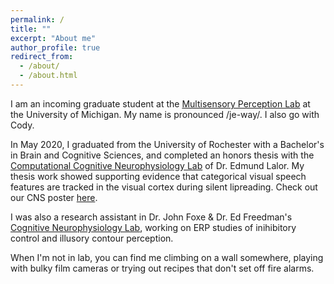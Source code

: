 ```yaml
---
permalink: /
title: ""
excerpt: "About me"
author_profile: true
redirect_from: 
  - /about/
  - /about.html
---
```



I am an incoming graduate student at the [Multisensory Perception Lab](https://sites.lsa.umich.edu/brang-lab/) at the University of Michigan. My name is pronounced /je-way/. I also go with Cody.

In May 2020, I graduated from the University of Rochester with a Bachelor's in Brain and Cognitive Sciences, and completed an honors thesis with the [Computational Cognitive Neurophysiology Lab](https://www.urmc.rochester.edu/labs/lalor.aspx) of Dr. Edmund Lalor. My thesis work showed supporting evidence that categorical visual speech features are tracked in the visual cortex during silent lipreading. Check out our CNS poster [here](/files/CNS2020_Final.pdf).

I was also a research assistant in Dr. John Foxe & Dr. Ed Freedman's [Cognitive Neurophysiology Lab](https://www.urmc.rochester.edu/labs/cognitive-neurophysiology.aspx), working on ERP studies of inihibitory control and illusory contour perception. 

When I'm not in lab, you can find me climbing on a wall somewhere, playing with bulky film cameras or trying out recipes that don't set off fire alarms.
